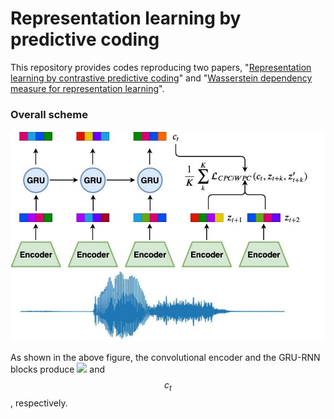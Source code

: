 # Representation learning by predictive coding

This repository provides codes reproducing two papers, "[Representation learning by contrastive predictive coding](https://arxiv.org/abs/1807.03748)" and "[Wasserstein dependency measure for representation learning](https://arxiv.org/abs/1903.11780)". 

### Overall scheme

![](predictive_coding.jpg)

As shown in the above figure, the convolutional encoder and the GRU-RNN blocks produce ![](http://www.sciweavers.org/upload/Tex2Img_1570607635/eqn.png) and $$c_t$$, respectively. 

